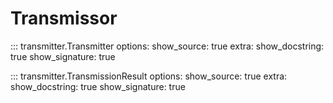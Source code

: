 # Transmissor

::: transmitter.Transmitter
    options:
        show_source: true
        extra:
            show_docstring: true
            show_signature: true

::: transmitter.TransmissionResult
    options:
        show_source: true
        extra:
            show_docstring: true
            show_signature: true